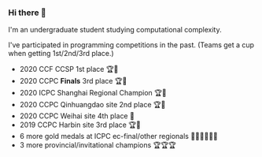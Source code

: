 ### Hi there 👋

I'm an undergraduate student studying computational complexity.

I've participated in programming competitions in the past. (Teams get a cup when getting 1st/2nd/3rd place.)

- 2020 CCF CCSP 1st place 🏆🏅️
- 2020 CCPC **Finals** 3rd place 🏆🏅️
- 2020 ICPC Shanghai Regional Champion 🏆🏅️
- 2020 CCPC Qinhuangdao site 2nd place 🏆🏅️
- 2020 CCPC Weihai site 4th place 🏅️
- 2019 CCPC Harbin site 3rd place 🏆🏅️
- 6 more gold medals at ICPC ec-final/other regionals 🏅️🏅️🏅️🏅️🏅️🏅️
- 3 more provincial/invitational champions 🏆🏆🏆
